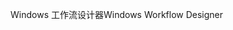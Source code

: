 <span data-ttu-id="14327-101">Windows 工作流设计器</span><span class="sxs-lookup"><span data-stu-id="14327-101">Windows Workflow Designer</span></span>